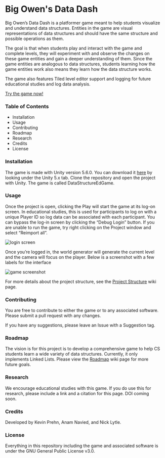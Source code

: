 # Big Owen's Data Dash

Big Owen’s Data Dash is a platformer game meant to help students visualize and understand data structures. Entities in the game are visual representations of data structures and should have the same structure and possible operations as them.

The goal is that when students play and interact with the game and complete levels, they will experiment with and observe the changes on these game entities and gain a deeper understanding of them. Since the game entities are analogous to data structures, students learning how the game entities work also means they learn how the data structure works.

The game also features Tiled level editor support and logging for future educational studies and log data analysis.

[Try the game now!](http://stemc.csc.ncsu.edu/owenedgame/)

### Table of Contents

* Installation
* Usage
* Contributing
* Roadmap
* Research
* Credits
* License


### Installation

The game is made with Unity version 5.6.0. You can download it [here](https://unity3d.com/get-unity/download/archive) by looking under the Unity 5.x tab. Clone the repository and open the project with Unity. The game is called DataStructureEdGame.


### Usage

Once the project is open, clicking the Play will start the game at its log-on screen. In educational studies, this is used for participants to log on with a unique Player ID so log data can be associated with each participant. You can bypass the log-in screen by clicking the “Debug Login” button. If you are unable to run the game, try right clicking on the Project window and select “Reimport all”.

![login screen]( https://raw.githubusercontent.com/nicklytle/DataStructuresEdGame/master/images/game_screenshot0.PNG  "Log-in screen")

Once you’re logged in, the world generator will generate the current level and the camera will focus on the player. Below is a screenshot with a few labels for the interface

![game screenshot](https://raw.githubusercontent.com/nicklytle/DataStructuresEdGame/master/images/game_screenshot1.PNG  "Screenshot of the game")

For more details about the project structure, see the [Project Structure](https://github.com/nicklytle/DataStructuresEdGame/wiki/Project-Structure) wiki page. 


### Contributing

You are free to contribute to either the game or to any associated software. Please submit a pull request with any changes.

If you have any suggestions, please leave an Issue with a Suggestion tag.


### Roadmap

The vision is for this project is to develop a comprehensive game to help CS students learn a wide variety of data structures. Currently, it only implements Linked Lists. Please view the [Roadmap](https://github.com/nicklytle/DataStructuresEdGame/wiki/Roadmap) wiki page for more future goals. 


### Research

We encourage educational studies with this game. If you do use this for research, please include a link and a citation for this page. DOI coming soon.


### Credits 

Developed by Kevin Prehn, Anam Navied, and Nick Lytle.


### License

Everything in this repository including the game and associated software is under the GNU General Public License v3.0.


